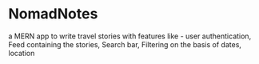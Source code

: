 # NomadNotes
a MERN app to write travel stories with features like - user authentication, Feed containing the stories, Search bar, Filtering on the basis of dates, location
